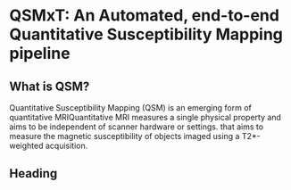 <head>
  <link rel="stylesheet" href="styles.css">
</head>

# QSMxT: An Automated, end-to-end Quantitative Susceptibility Mapping pipeline

## What is QSM?

Quantitative Susceptibility Mapping (QSM) is an emerging form of <span class="tooltip">quantitative MRI<span class="tooltiptext">Quantitative MRI measures a single physical property and aims to be independent of scanner hardware or settings.</span></span> that aims to measure the magnetic susceptibility of objects imaged using a T2*-weighted acquisition. 

## Heading

